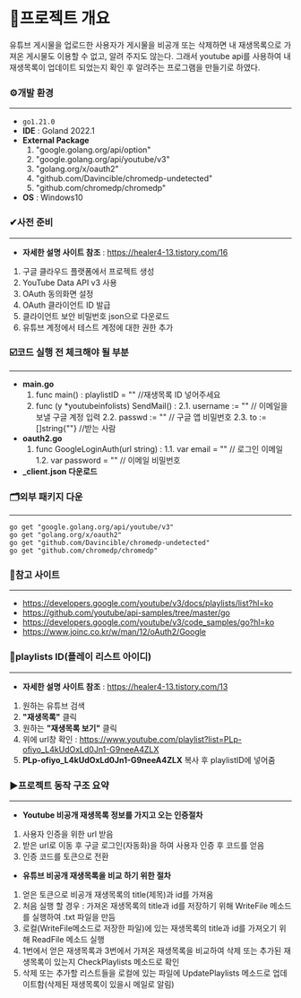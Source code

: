 # 🔎프로젝트 개요
유튜브 게시물을 업로드한 사용자가 게시물을 비공개 또는 삭제하면 내 재생목록으로 가져온 게시물도 이용할 수 없고, 알려 주지도 않는다.
그래서 youtube api를 사용하여 내 재생목록이 업데이트 되었는지 확인 후 알려주는 프로그램을 만들기로 하였다.

### ⚙개발 환경
***
- `go1.21.0`
- **IDE** : Goland 2022.1
- **External Package**
  1. "google.golang.org/api/option"
  2. "google.golang.org/api/youtube/v3"
  3. "golang.org/x/oauth2"
  4. "github.com/Davincible/chromedp-undetected"
  5. "github.com/chromedp/chromedp"
- **OS** : Windows10

### ✔사전 준비
***
- **자세한 설명 사이트 참조** : https://healer4-13.tistory.com/16
1. 구글 클라우드 플랫폼에서 프로젝트 생성
2. YouTube Data API v3 사용
3. OAuth 동의화면 설정
4. OAuth 클라이언트 ID 발급
5. 클라이언트 보안 비밀번호 json으로 다운로드
6. 유튜브 계정에서 테스트 계정에 대한 권한 추가

### ☑️코드 실행 전 체크해야 될 부분
***
- **main.go**
  1. func main() : playlistID = ""             //재생목록 ID 넣어주세요
  2. func (y *youtubeinfolists) SendMail() :
     2.1. username := ""                       // 이메일을 보낼 구글 계정 입력
     2.2. passwd := ""                         // 구글 앱 비밀번호
     2.3. to := []string{""}                   //받는 사람
- **oauth2.go**
  1. func GoogleLoginAuth(url string) :
     1.1. var email = ""                       // 로그인 이메일
     1.2. var password = ""                    // 이메일 비밀번호
- **_client.json 다운로드**
  
### 🗂외부 패키지 다운
***

    go get "google.golang.org/api/youtube/v3"
    go get "golang.org/x/oauth2"
    go get "github.com/Davincible/chromedp-undetected"
    go get "github.com/chromedp/chromedp"

### 📃참고 사이트
***
- https://developers.google.com/youtube/v3/docs/playlists/list?hl=ko
- https://github.com/youtube/api-samples/tree/master/go
- https://developers.google.com/youtube/v3/code_samples/go?hl=ko
- https://www.joinc.co.kr/w/man/12/oAuth2/Google

### 🔑playlists ID(플레이 리스트 아이디)
***
- **자세한 설명 사이트 참조** : https://healer4-13.tistory.com/13
1. 원하는 유튜브 검색
2. **"재생목록"** 클릭
3. 원하는 **"재생목록 보기"** 클릭
4. 위에 url창 확인 : https://www.youtube.com/playlist?list=PLp-ofiyo_L4kUdOxLd0Jn1-G9neeA4ZLX
5. **PLp-ofiyo_L4kUdOxLd0Jn1-G9neeA4ZLX** 복사 후 playlistID에 넣어줌

### ▶프로젝트 동작 구조 요약
***
- **Youtube 비공개 재생목록 정보를 가지고 오는 인증절차**
1. 사용자 인증을 위한 url 받음
2. 받은 url로 이동 후 구글 로그인(자동화)을 하여 사용자 인증 후 코드를 얻음
3. 인증 코드를 토큰으로 전환
- **유튜브 비공개 재생목록을 비교 하기 위한 절차**
1. 얻은 토큰으로 비공개 재생목록의 title(제목)과 id를 가져옴
2. 처음 실행 할 경우 : 가져온 재생목록의 title과 id를 저장하기 위해 WriteFile 메소드를 실행하여 .txt 파일을 만듬
3. 로컬(WriteFile메소드로 저장한 파일)에 있는 재생목록의 title과 id를 가져오기 위해 ReadFile 메소드 실행
4. 1번에서 얻은 재생목록과 3번에서 가져온 재생목록을 비교하여 삭제 또는 추가된 재생목록이 있는지 CheckPlaylists 메소드로 확인
5. 삭제 또는 추가할 리스트들을 로컬에 있는 파일에 UpdatePlaylists 메소드로 업데이트함(삭제된 재생목록이 있을시 메일로 알림)
